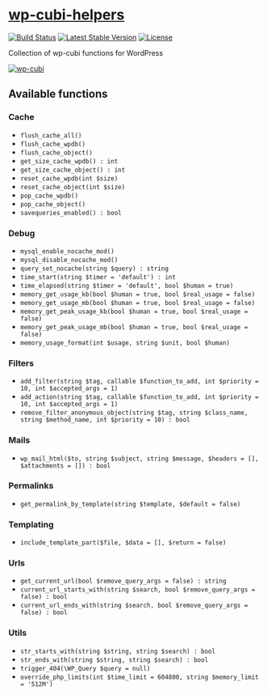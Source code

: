 # [wp-cubi-helpers](https://github.com/globalis-ms/wp-cubi-helpers)

[![Build Status](https://travis-ci.org/globalis-ms/wp-cubi-helpers.svg?branch=master)](https://travis-ci.org/globalis-ms/wp-cubi-helpers)
[![Latest Stable Version](https://poser.pugx.org/globalis/wp-cubi-helpers/v/stable)](https://packagist.org/packages/globalis/wp-cubi-helpers)
[![License](https://poser.pugx.org/globalis/wp-cubi-helpers/license)](https://github.com/globalis-ms/wp-cubi-helpers/blob/master/LICENSE.md)

Collection of wp-cubi functions for WordPress

[![wp-cubi](https://github.com/globalis-ms/wp-cubi/raw/master/.resources/wp-cubi-500x175.jpg)](https://github.com/globalis-ms/wp-cubi/)

## Available functions

### Cache

- `flush_cache_all()`
- `flush_cache_wpdb()`
- `flush_cache_object()`
- `get_size_cache_wpdb() : int`
- `get_size_cache_object() : int`
- `reset_cache_wpdb(int $size)`
- `reset_cache_object(int $size)`
- `pop_cache_wpdb()`
- `pop_cache_object()`
- `savequeries_enabled() : bool`

### Debug

- `mysql_enable_nocache_mod()`
- `mysql_disable_nocache_mod()`
- `query_set_nocache(string $query) : string`
- `time_start(string $timer = 'default') : int`
- `time_elapsed(string $timer = 'default', bool $human = true)`
- `memory_get_usage_kb(bool $human = true, bool $real_usage = false)`
- `memory_get_usage_mb(bool $human = true, bool $real_usage = false)`
- `memory_get_peak_usage_kb(bool $human = true, bool $real_usage = false)`
- `memory_get_peak_usage_mb(bool $human = true, bool $real_usage = false)`
- `memory_usage_format(int $usage, string $unit, bool $human)`

### Filters

- `add_filter(string $tag, callable $function_to_add, int $priority = 10, int $accepted_args = 1)`
- `add_action(string $tag, callable $function_to_add, int $priority = 10, int $accepted_args = 1)`
- `remove_filter_anonymous_object(string $tag, string $class_name, string $method_name, int $priority = 10) : bool`

### Mails

- `wp_mail_html($to, string $subject, string $message, $headers = [], $attachments = []) : bool`

### Permalinks

- `get_permalink_by_template(string $template, $default = false)`

### Templating

- `include_template_part($file, $data = [], $return = false)`

### Urls

- `get_current_url(bool $remove_query_args = false) : string`
- `current_url_starts_with(string $search, bool $remove_query_args = false) : bool`
- `current_url_ends_with(string $search, bool $remove_query_args = false) : bool`

### Utils

- `str_starts_with(string $string, string $search) : bool`
- `str_ends_with(string $string, string $search) : bool`
- `trigger_404(\WP_Query $query = null)`
- `override_php_limits(int $time_limit = 604800, string $memory_limit = '512M')`
